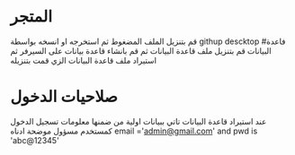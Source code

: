 # المتجر
قم بتنزيل الملف المضغوط ثم استخرجه او انسخه بواسطة githup descktop
#فاعدة البيانات
قم بتنزيل ملف قاعدة البيانات  ثم قم بانشاء قاعدة بيانات على السيرفر ثم استيراد ملف قاعدة البيانات الزي قمت بتنزيله
# صلاحيات الدخول
عند استيراد قاعدة البيانات تاتي ببيانات اولية من ضمنها معلومات تسجيل الدخول كمستخدم مسؤول موضحة ادناه
email ='admin@gmail.com' and pwd is 'abc@12345'
